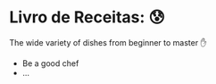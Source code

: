 # Livro de Receitas: :cold_sweat: 

The wide variety of dishes from beginner to master :hand: 

- Be a good chef
- ...